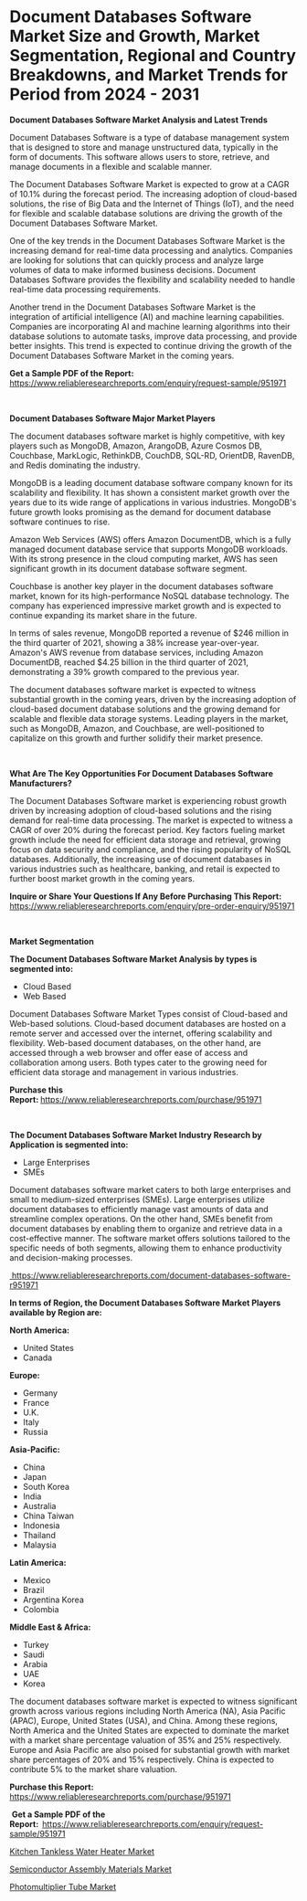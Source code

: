 <p><h1>Document Databases Software Market Size and Growth, Market Segmentation, Regional and Country Breakdowns, and Market Trends for Period from 2024 -  2031</h1></p><p><strong>Document Databases Software Market Analysis and Latest Trends</strong></p>
<p><p>Document Databases Software is a type of database management system that is designed to store and manage unstructured data, typically in the form of documents. This software allows users to store, retrieve, and manage documents in a flexible and scalable manner.</p><p>The Document Databases Software Market is expected to grow at a CAGR of 10.1% during the forecast period. The increasing adoption of cloud-based solutions, the rise of Big Data and the Internet of Things (IoT), and the need for flexible and scalable database solutions are driving the growth of the Document Databases Software Market.</p><p>One of the key trends in the Document Databases Software Market is the increasing demand for real-time data processing and analytics. Companies are looking for solutions that can quickly process and analyze large volumes of data to make informed business decisions. Document Databases Software provides the flexibility and scalability needed to handle real-time data processing requirements.</p><p>Another trend in the Document Databases Software Market is the integration of artificial intelligence (AI) and machine learning capabilities. Companies are incorporating AI and machine learning algorithms into their database solutions to automate tasks, improve data processing, and provide better insights. This trend is expected to continue driving the growth of the Document Databases Software Market in the coming years.</p></p>
<p><strong>Get a Sample PDF of the Report:&nbsp;</strong> <a href="https://www.reliableresearchreports.com/enquiry/request-sample/951971">https://www.reliableresearchreports.com/enquiry/request-sample/951971</a></p>
<p>&nbsp;</p>
<p><strong>Document Databases Software Major Market Players</strong></p>
<p><p>The document databases software market is highly competitive, with key players such as MongoDB, Amazon, ArangoDB, Azure Cosmos DB, Couchbase, MarkLogic, RethinkDB, CouchDB, SQL-RD, OrientDB, RavenDB, and Redis dominating the industry.</p><p>MongoDB is a leading document database software company known for its scalability and flexibility. It has shown a consistent market growth over the years due to its wide range of applications in various industries. MongoDB's future growth looks promising as the demand for document database software continues to rise.</p><p>Amazon Web Services (AWS) offers Amazon DocumentDB, which is a fully managed document database service that supports MongoDB workloads. With its strong presence in the cloud computing market, AWS has seen significant growth in its document database software segment.</p><p>Couchbase is another key player in the document databases software market, known for its high-performance NoSQL database technology. The company has experienced impressive market growth and is expected to continue expanding its market share in the future.</p><p>In terms of sales revenue, MongoDB reported a revenue of $246 million in the third quarter of 2021, showing a 38% increase year-over-year. Amazon's AWS revenue from database services, including Amazon DocumentDB, reached $4.25 billion in the third quarter of 2021, demonstrating a 39% growth compared to the previous year.</p><p>The document databases software market is expected to witness substantial growth in the coming years, driven by the increasing adoption of cloud-based document database solutions and the growing demand for scalable and flexible data storage systems. Leading players in the market, such as MongoDB, Amazon, and Couchbase, are well-positioned to capitalize on this growth and further solidify their market presence.</p></p>
<p>&nbsp;</p>
<p><strong>What Are The Key Opportunities For Document Databases Software Manufacturers?</strong></p>
<p><p>The Document Databases Software market is experiencing robust growth driven by increasing adoption of cloud-based solutions and the rising demand for real-time data processing. The market is expected to witness a CAGR of over 20% during the forecast period. Key factors fueling market growth include the need for efficient data storage and retrieval, growing focus on data security and compliance, and the rising popularity of NoSQL databases. Additionally, the increasing use of document databases in various industries such as healthcare, banking, and retail is expected to further boost market growth in the coming years.</p></p>
<p><strong>Inquire or Share Your Questions If Any Before Purchasing This Report:</strong> <a href="https://www.reliableresearchreports.com/enquiry/pre-order-enquiry/951971">https://www.reliableresearchreports.com/enquiry/pre-order-enquiry/951971</a></p>
<p>&nbsp;</p>
<p><strong>Market Segmentation</strong></p>
<p><strong>The Document Databases Software Market Analysis by types is segmented into:</strong></p>
<p><ul><li>Cloud Based</li><li>Web Based</li></ul></p>
<p><p>Document Databases Software Market Types consist of Cloud-based and Web-based solutions. Cloud-based document databases are hosted on a remote server and accessed over the internet, offering scalability and flexibility. Web-based document databases, on the other hand, are accessed through a web browser and offer ease of access and collaboration among users. Both types cater to the growing need for efficient data storage and management in various industries.</p></p>
<p><strong>Purchase this Report:&nbsp;</strong><a href="https://www.reliableresearchreports.com/purchase/951971">https://www.reliableresearchreports.com/purchase/951971</a></p>
<p>&nbsp;</p>
<p><strong>The Document Databases Software Market Industry Research by Application is segmented into:</strong></p>
<p><ul><li>Large Enterprises</li><li>SMEs</li></ul></p>
<p><p>Document databases software market caters to both large enterprises and small to medium-sized enterprises (SMEs). Large enterprises utilize document databases to efficiently manage vast amounts of data and streamline complex operations. On the other hand, SMEs benefit from document databases by enabling them to organize and retrieve data in a cost-effective manner. The software market offers solutions tailored to the specific needs of both segments, allowing them to enhance productivity and decision-making processes.</p></p>
<p><a href="https://www.reliableresearchreports.com/document-databases-software-r951971">&nbsp;https://www.reliableresearchreports.com/document-databases-software-r951971</a></p>
<p><strong>In terms of Region, the Document Databases Software Market Players available by Region are:</strong></p>
<p>
    <p> <strong> North America: </strong>
        <ul>
            <li>United States</li>
            <li>Canada</li>
        </ul>
        </p> 
    <p> <strong> Europe: </strong>
        <ul>
            <li>Germany</li>
            <li>France</li>
            <li>U.K.</li>
            <li>Italy</li>
            <li>Russia</li>
        </ul>
        </p> 
    <p> <strong> Asia-Pacific: </strong>
        <ul>
            <li>China</li>
            <li>Japan</li>
            <li>South Korea</li>
            <li>India</li>
            <li>Australia</li>
            <li>China Taiwan</li>
            <li>Indonesia</li>
            <li>Thailand</li>
            <li>Malaysia</li>
        </ul>
        </p> 
    <p> <strong> Latin America: </strong>
        <ul>
            <li>Mexico</li>
            <li>Brazil</li>
            <li>Argentina Korea</li>
            <li>Colombia</li>
        </ul>
        </p> 
    <p> <strong> Middle East & Africa: </strong>
        <ul>
            <li>Turkey</li>
            <li>Saudi</li>
            <li>Arabia</li>
            <li>UAE</li>
            <li>Korea</li>
        </ul>
    </p>
    </p>
<p><p>The document databases software market is expected to witness significant growth across various regions including North America (NA), Asia Pacific (APAC), Europe, United States (USA), and China. Among these regions, North America and the United States are expected to dominate the market with a market share percentage valuation of 35% and 25% respectively. Europe and Asia Pacific are also poised for substantial growth with market share percentages of 20% and 15% respectively. China is expected to contribute 5% to the market share valuation.</p></p>
<p><strong>Purchase this Report: </strong><a href="https://www.reliableresearchreports.com/purchase/951971">https://www.reliableresearchreports.com/purchase/951971</a></p>
<p>&nbsp;<strong>Get a Sample PDF of the Report:&nbsp;&nbsp;</strong><a href="https://www.reliableresearchreports.com/enquiry/request-sample/951971">https://www.reliableresearchreports.com/enquiry/request-sample/951971</a></p>
<p><strong></strong></p>
<p><p><a href="https://www.linkedin.com/pulse/kitchen-tankless-water-heater-market-exploring-share-trends-3htof?trackingId=4RSumM1G%2FUjz8FPzMw8wAg%3D%3D">Kitchen Tankless Water Heater Market</a></p><p><a href="https://www.linkedin.com/pulse/semiconductor-assembly-materials-market-size-outlook-forecast-h3ogf?trackingId=M2Hl8JV2UaVjtPgE3d1zWg%3D%3D">Semiconductor Assembly Materials Market</a></p><p><a href="https://www.linkedin.com/pulse/photomultiplier-tube-market-outlook-industry-overview-forecast-z3wdf?trackingId=DIYVM16sBoTXi0pEA81ZqA%3D%3D">Photomultiplier Tube Market</a></p></p>
